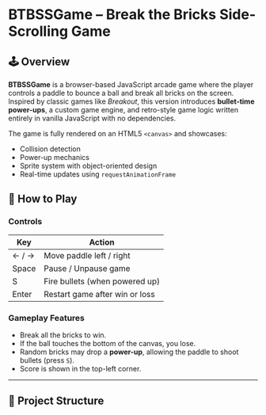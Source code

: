 # BTBSSGame – Break the Bricks Side-Scrolling Game

## 🕹 Overview

**BTBSSGame** is a browser-based JavaScript arcade game where the player controls a paddle to bounce a ball and break all bricks on the screen. Inspired by classic games like *Breakout*, this version introduces **bullet-time power-ups**, a custom game engine, and retro-style game logic written entirely in vanilla JavaScript with no dependencies.

The game is fully rendered on an HTML5 `<canvas>` and showcases:
- Collision detection
- Power-up mechanics
- Sprite system with object-oriented design
- Real-time updates using `requestAnimationFrame`

## 🚀 How to Play

### Controls

| Key        | Action                                 |
|------------|----------------------------------------|
| ← / →      | Move paddle left / right               |
| Space      | Pause / Unpause game                   |
| S          | Fire bullets (when powered up)         |
| Enter      | Restart game after win or loss         |

### Gameplay Features

- Break all the bricks to win.
- If the ball touches the bottom of the canvas, you lose.
- Random bricks may drop a **power-up**, allowing the paddle to shoot bullets (press `S`).
- Score is shown in the top-left corner.

---

## 📁 Project Structure

